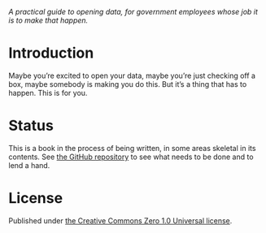 _A practical guide to opening data, for government employees whose job it is to make that happen._

# Introduction

Maybe you’re excited to open your data, maybe you’re just checking off a box, maybe somebody is making you do this. But it’s a thing that has to happen. This is for you.

# Status

This is a book in the process of being written, in some areas skeletal in its contents. See [the GitHub repository](https://github.com/opendata/How-To/issues) to see what needs to be done and to lend a hand.

# License

Published under [the Creative Commons Zero 1.0 Universal license](https://github.com/opendata/How-To/blob/master/LICENSE).
